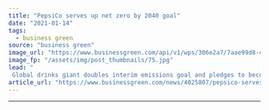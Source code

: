 ```yaml
---
title: "PepsiCo serves up net zero by 2040 goal"
date: "2021-01-14"
tags: 
  - business green
source: "business green"
image_url: "https://www.businessgreen.com/api/v1/wps/306e2a7/7aae99d8-c923-4c28-99dd-75a51d7eec0b/3/QuakerSolarPanels-185x114.jpg"
image_fp: "/assets/img/post_thumbnails/75.jpg"
lead: "
 Global drinks giant doubles interim emissions goal and pledges to become net zero emission business by 2040 ..."
article_url: "https://www.businessgreen.com/news/4025807/pepsico-serves-net-zero-2040-goal"
---
```


---
